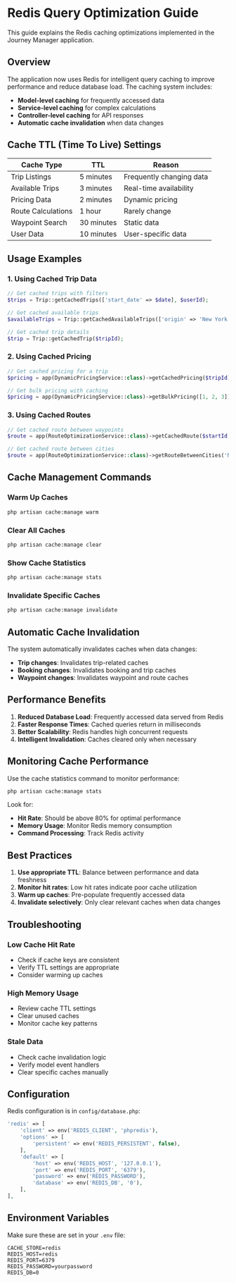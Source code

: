 # Redis Query Optimization Guide

This guide explains the Redis caching optimizations implemented in the Journey Manager application.

## Overview

The application now uses Redis for intelligent query caching to improve performance and reduce database load. The caching system includes:

- **Model-level caching** for frequently accessed data
- **Service-level caching** for complex calculations
- **Controller-level caching** for API responses
- **Automatic cache invalidation** when data changes

## Cache TTL (Time To Live) Settings

| Cache Type | TTL | Reason |
|------------|-----|--------|
| Trip Listings | 5 minutes | Frequently changing data |
| Available Trips | 3 minutes | Real-time availability |
| Pricing Data | 2 minutes | Dynamic pricing |
| Route Calculations | 1 hour | Rarely change |
| Waypoint Search | 30 minutes | Static data |
| User Data | 10 minutes | User-specific data |

## Usage Examples

### 1. Using Cached Trip Data

```php
// Get cached trips with filters
$trips = Trip::getCachedTrips(['start_date' => $date], $userId);

// Get cached available trips
$availableTrips = Trip::getCachedAvailableTrips(['origin' => 'New York']);

// Get cached trip details
$trip = Trip::getCachedTrip($tripId);
```

### 2. Using Cached Pricing

```php
// Get cached pricing for a trip
$pricing = app(DynamicPricingService::class)->getCachedPricing($tripId);

// Get bulk pricing with caching
$pricing = app(DynamicPricingService::class)->getBulkPricing([1, 2, 3]);
```

### 3. Using Cached Routes

```php
// Get cached route between waypoints
$route = app(RouteOptimizationService::class)->getCachedRoute($startId, $endId);

// Get cached route between cities
$route = app(RouteOptimizationService::class)->getRouteBetweenCities('New York', 'Boston');
```

## Cache Management Commands

### Warm Up Caches
```bash
php artisan cache:manage warm
```

### Clear All Caches
```bash
php artisan cache:manage clear
```

### Show Cache Statistics
```bash
php artisan cache:manage stats
```

### Invalidate Specific Caches
```bash
php artisan cache:manage invalidate
```

## Automatic Cache Invalidation

The system automatically invalidates caches when data changes:

- **Trip changes**: Invalidates trip-related caches
- **Booking changes**: Invalidates booking and trip caches
- **Waypoint changes**: Invalidates waypoint and route caches

## Performance Benefits

1. **Reduced Database Load**: Frequently accessed data served from Redis
2. **Faster Response Times**: Cached queries return in milliseconds
3. **Better Scalability**: Redis handles high concurrent requests
4. **Intelligent Invalidation**: Caches cleared only when necessary

## Monitoring Cache Performance

Use the cache statistics command to monitor performance:

```bash
php artisan cache:manage stats
```

Look for:
- **Hit Rate**: Should be above 80% for optimal performance
- **Memory Usage**: Monitor Redis memory consumption
- **Command Processing**: Track Redis activity

## Best Practices

1. **Use appropriate TTL**: Balance between performance and data freshness
2. **Monitor hit rates**: Low hit rates indicate poor cache utilization
3. **Warm up caches**: Pre-populate frequently accessed data
4. **Invalidate selectively**: Only clear relevant caches when data changes

## Troubleshooting

### Low Cache Hit Rate
- Check if cache keys are consistent
- Verify TTL settings are appropriate
- Consider warming up caches

### High Memory Usage
- Review cache TTL settings
- Clear unused caches
- Monitor cache key patterns

### Stale Data
- Check cache invalidation logic
- Verify model event handlers
- Clear specific caches manually

## Configuration

Redis configuration is in `config/database.php`:

```php
'redis' => [
    'client' => env('REDIS_CLIENT', 'phpredis'),
    'options' => [
        'persistent' => env('REDIS_PERSISTENT', false),
    ],
    'default' => [
        'host' => env('REDIS_HOST', '127.0.0.1'),
        'port' => env('REDIS_PORT', '6379'),
        'password' => env('REDIS_PASSWORD'),
        'database' => env('REDIS_DB', '0'),
    ],
],
```

## Environment Variables

Make sure these are set in your `.env` file:

```env
CACHE_STORE=redis
REDIS_HOST=redis
REDIS_PORT=6379
REDIS_PASSWORD=yourpassword
REDIS_DB=0
```

